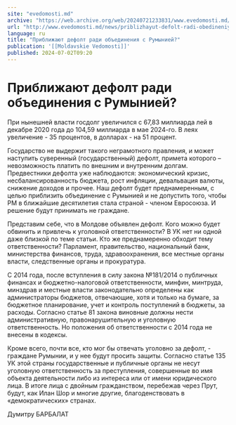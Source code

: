 ```yaml
---
site: "evedomosti.md"
archive: "https://web.archive.org/web/20240721233831/www.evedomosti.md/news/priblizhayut-defolt-radi-obedineniya-s-rumyniej"
url: "http://www.evedomosti.md/news/priblizhayut-defolt-radi-obedineniya-s-rumyniej"
language: ru
title: "Приближают дефолт ради объединения с Румынией?"
publication: '[[Moldavskie Vedomosti]]'
published: 2024-07-02T09:20
---
```


# Приближают дефолт ради объединения с Румынией?

При нынешней власти госдолг увеличился с 67,83 миллиарда лей в декабре 2020 года до 104,59 миллиарда в мае 2024-го. В леях увеличение - 35 процентов, в долларах - на 51 процент.

Государство не выдержит такого неграмотного правления, и может наступить суверенный (государственный) дефолт, примета которого – невозможность платить по внешним и внутренним долгам. Предвестники дефолта уже наблюдаются: экономический кризис, несбалансированность бюджета, рост инфляции, девальвация валюты, снижение доходов и прочее. Наш дефолт будет преднамеренным, с целью приблизить объединение с Румынией и не допустить того, чтобы РМ в ближайшие десятилетия стала страной - членом Евросоюза. И решение будут принимать не граждане.

Представим себе, что в Молдове объявлен дефолт. Кого можно будет обвинить и привлечь к уголовной ответственности? В УК нет ни одной даже близкой по теме статьи. Кто же преднамеренно обходит тему ответственности? Парламент, правительство, национальный банк, министерства финансов, труда, здравоохранения, все местные органы власти, следственные органы и прокуратура.

С 2014 года, после вступления в силу закона №181/2014 о публичных финансах и бюджетно-налоговой ответственности, минфин, минтруда, минздрав и местные власти законодательно определены как администраторы бюджетов, отвечающие, хотя и только на бумаге, за бюджетное планирование, учет и контроль поступлений в бюджеты, за расходы. Согласно статье 81 закона виновные должны нести административную, правонарушительную и уголовную ответственность. Но положения об ответственности с 2014 года не внесены в кодексы.

Кроме всего, почти все, кто мог бы отвечать уголовно за дефолт, - граждане Румынии, и у нее будут просить защиты. Согласно статье 135 УК этой страны государственные и публичные органы не несут уголовную ответственность за преступления, совершенные во имя объекта деятельности либо из интереса или от имени юридического лица. В итоге лица с двойным гражданством, перебежав через Прут, будут, как Илан Шор и многие другие, благоденствовать в «демократических» странах.

Думитру БАРБАЛАТ
